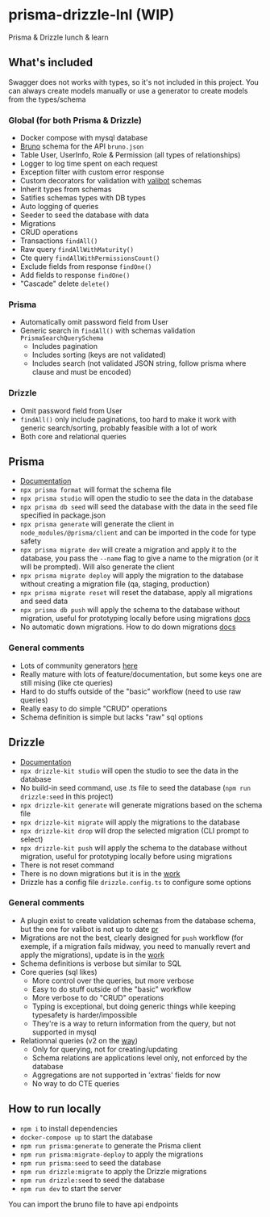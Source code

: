 # prisma-drizzle-lnl (WIP)

Prisma &amp; Drizzle lunch &amp; learn

## What's included

Swagger does not works with types, so it's not included in this project. You can always create models manually or use a generator to create models from the types/schema

### Global (for both Prisma & Drizzle)

- Docker compose with mysql database
- [Bruno](https://www.usebruno.com/) schema for the API `bruno.json`
- Table User, UserInfo, Role & Permission (all types of relationships)
- Logger to log time spent on each request
- Exception filter with custom error response
- Custom decorators for validation with [valibot](https://valibot.dev/) schemas
- Inherit types from schemas
- Satifies schemas types with DB types
- Auto logging of queries
- Seeder to seed the database with data
- Migrations
- CRUD operations
- Transactions `findAll()`
- Raw query `findAllWithMaturity()`
- Cte query `findAllWithPermissionsCount()`
- Exclude fields from response `findOne()`
- Add fields to response `findOne()`
- "Cascade" delete `delete()`

### Prisma

- Automatically omit password field from User
- Generic search in `findAll()` with schemas validation `PrismaSearchQuerySchema`
  - Includes pagination
  - Includes sorting (keys are not validated)
  - Includes search (not validated JSON string, follow prisma where clause and must be encoded)

### Drizzle

- Omit password field from User
- `findAll()` only include paginations, too hard to make it work with generic search/sorting, probably feasible with a lot of work
- Both core and relational queries

## Prisma

- [Documentation](https://www.prisma.io/docs/)
- `npx prisma format` will format the schema file
- `npx prisma studio` will open the studio to see the data in the database
- `npx prisma db seed` will seed the database with the data in the seed file specified in package.json
- `npx prisma generate` will generate the client in `node_modules/@prisma/client` and can be imported in the code for type safety
- `npx prisma migrate dev` will create a migration and apply it to the database, you pass the `--name` flag to give a name to the migration (or it will be prompted). Will also generate the client
- `npx prisma migrate deploy` will apply the migration to the database without creating a migration file (qa, staging, production)
- `npx prisma migrate reset` will reset the database, apply all migrations and seed data
- `npx prisma db push` will apply the schema to the database without migration, useful for prototyping locally before using migrations [docs](https://www.prisma.io/docs/orm/prisma-migrate/workflows/prototyping-your-schema)
- No automatic down migrations. How to do down migrations [docs](https://www.prisma.io/docs/orm/prisma-migrate/workflows/generating-down-migrations)

### General comments

- Lots of community generators [here](https://www.prisma.io/docs/orm/prisma-schema/overview/generators#community-generators)
- Really mature with lots of feature/documentation, but some keys one are still mising (like cte queries)
- Hard to do stuffs outside of the "basic" workflow (need to use raw queries)
- Really easy to do simple "CRUD" operations
- Schema definition is simple but lacks "raw" sql options

## Drizzle

- [Documentation](https://orm.drizzle.team/docs/overview)
- `npx drizzle-kit studio` will open the studio to see the data in the database
- No build-in seed command, use .ts file to seed the database (`npm run drizzle:seed` in this project)
- `npx drizzle-kit generate` will generate migrations based on the schema file
- `npx drizzle-kit migrate` will apply the migrations to the database
- `npx drizzle-kit drop` will drop the selected migration (CLI prompt to select)
- `npx drizzle-kit push` will apply the schema to the database without migration, useful for prototyping locally before using migrations
- There is not reset command
- There is no down migrations but it is in the [work](https://github.com/drizzle-team/drizzle-orm/issues/2352)
- Drizzle has a config file `drizzle.config.ts` to configure some options

### General comments

- A plugin exist to create validation schemas from the database schema, but the one for valibot is not up to date [pr](https://github.com/drizzle-team/drizzle-orm/pull/2481)
- Migrations are not the best, clearly designed for `push` workflow (for exemple, if a migration fails midway, you need to manually revert and apply the migrations), update is in the [work](https://github.com/drizzle-team/drizzle-orm/discussions/2624)
- Schema definitions is verbose but similar to SQL
- Core queries (sql likes)
  - More control over the queries, but more verbose
  - Easy to do stuff outside of the "basic" workflow
  - More verbose to do "CRUD" operations
  - Typing is exceptional, but doing generic things while keeping typesafety is harder/impossible
  - They're is a way to return information from the query, but not supported in mysql
- Relationnal queries (v2 on the [way](https://github.com/drizzle-team/drizzle-orm/discussions/2316))
  - Only for querying, not for creating/updating
  - Schema relations are applications level only, not enforced by the database
  - Aggregations are not supported in 'extras' fields for now
  - No way to do CTE queries

## How to run locally

- `npm i` to install dependencies
- `docker-compose up` to start the database
- `npm run prisma:generate` to generate the Prisma client
- `npm run prisma:migrate-deploy` to apply the migrations
- `npm run prisma:seed` to seed the database
- `npm run drizzle:migrate` to apply the Drizzle migrations
- `npm run drizzle:seed` to seed the database
- `npm run dev` to start the server

You can import the bruno file to have api endpoints
